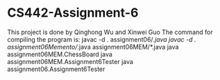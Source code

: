 # CS442-Assignment-6
This project is done by Qinghong Wu and Xinwei Guo
The command for compiling the program is:
javac -d . assignment06/*.java
javac -d . assignment06Memento/*.java assignment06MEM/*.java
java assignment06MEM.ChessBoard
java assignment06MEM.Assignment6Tester
java assignment06.Assignment6Tester